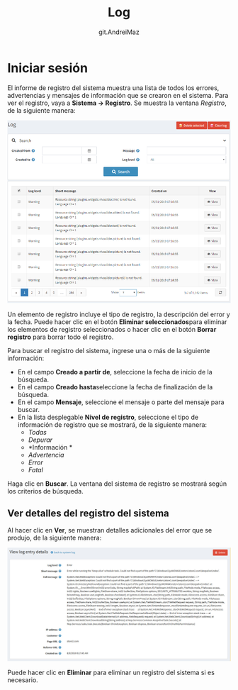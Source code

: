 ﻿---
title: Log
uid: es/running-your-store/system-administration/log
author: git.AndreiMaz
contributors: git.exileDev, git.mariannk
---

# Iniciar sesión

El informe de registro del sistema muestra una lista de todos los errores, advertencias y mensajes de información que se crearon en el sistema. Para ver el registro, vaya a **Sistema → Registro**. Se muestra la ventana *Registro*, de la siguiente manera:

![Registro](_static/log/log.png)

Un elemento de registro incluye el tipo de registro, la descripción del error y la fecha. Puede hacer clic en el botón **Eliminar seleccionados**para eliminar los elementos de registro seleccionados o hacer clic en el botón **Borrar registro** para borrar todo el registro.

Para buscar el registro del sistema, ingrese una o más de la siguiente información:
  * En el campo **Creado a partir de**, seleccione la fecha de inicio de la búsqueda.
  * En el campo **Creado hasta**seleccione la fecha de finalización de la búsqueda.
  * En el campo **Mensaje**, seleccione el mensaje o parte del mensaje para buscar.
  * En la lista desplegable **Nivel de registro**, seleccione el tipo de información de registro que se mostrará, de la siguiente manera:
    * *Todas*
    * *Depurar*
    * *Información *
    * *Advertencia*
    * *Error*
    * *Fatal*

Haga clic en **Buscar**. La ventana del sistema de registro se mostrará según los criterios de búsqueda.

## Ver detalles del registro del sistema

Al hacer clic en **Ver**, se muestran detalles adicionales del error que se produjo, de la siguiente manera:

![Entrada de registro - Detalles](_static/log/log-details.jpg)

Puede hacer clic en **Eliminar** para eliminar un registro del sistema si es necesario.